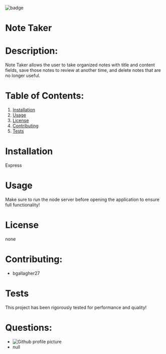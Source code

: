 ![badge](https://img.shields.io/static/v1?label=Created-With&message=Express&color=blue)
# Note Taker

# Description:
Note Taker allows the user to take organized notes with title and content fields, save those notes to review at another time, and delete notes that are no longer useful.

# Table of Contents:
1. [Installation](link)
1. [Usage](link)
1. [License](link)
1. [Contributing](link)
1. [Tests](link)

# Installation
Express

# Usage
Make sure to run the node server before opening the application to ensure full functionality!

# License
none

# Contributing:
* bgallagher27

# Tests
This project has been rigorously tested for performance and quality!

# Questions: 
* ![Github profile picture](https://avatars3.githubusercontent.com/u/58610224?v=4)
* null